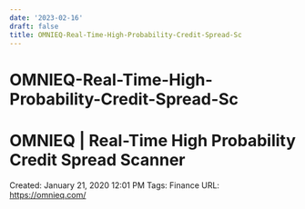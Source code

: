 ```yaml
---
date: '2023-02-16'
draft: false
title: OMNIEQ-Real-Time-High-Probability-Credit-Spread-Sc
---
```


# OMNIEQ-Real-Time-High-Probability-Credit-Spread-Sc

# OMNIEQ | Real-Time High Probability Credit Spread Scanner
Created: January 21, 2020 12:01 PM
Tags: Finance
URL: https://omnieq.com/
